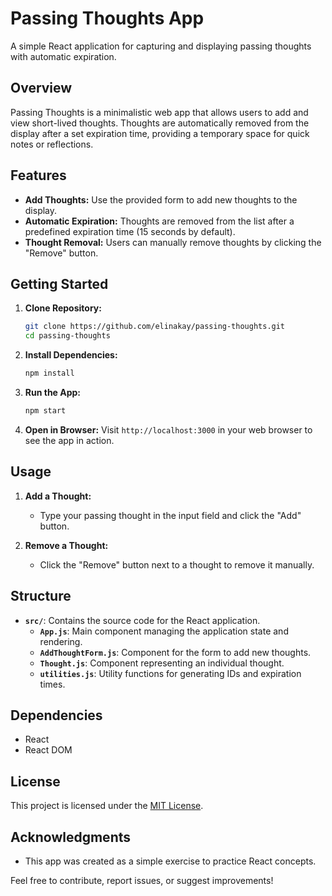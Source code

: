 # Passing Thoughts App

A simple React application for capturing and displaying passing thoughts with automatic expiration.

## Overview

Passing Thoughts is a minimalistic web app that allows users to add and view short-lived thoughts. Thoughts are automatically removed from the display after a set expiration time, providing a temporary space for quick notes or reflections.

## Features

- **Add Thoughts:** Use the provided form to add new thoughts to the display.
- **Automatic Expiration:** Thoughts are removed from the list after a predefined expiration time (15 seconds by default).
- **Thought Removal:** Users can manually remove thoughts by clicking the "Remove" button.

## Getting Started

1. **Clone Repository:**
   ```bash
   git clone https://github.com/elinakay/passing-thoughts.git
   cd passing-thoughts
   ```

2. **Install Dependencies:**
   ```bash
   npm install
   ```

3. **Run the App:**
   ```bash
   npm start
   ```

4. **Open in Browser:**
   Visit `http://localhost:3000` in your web browser to see the app in action.

## Usage

1. **Add a Thought:**
   - Type your passing thought in the input field and click the "Add" button.

2. **Remove a Thought:**
   - Click the "Remove" button next to a thought to remove it manually.

## Structure

- **`src/`**: Contains the source code for the React application.
  - **`App.js`**: Main component managing the application state and rendering.
  - **`AddThoughtForm.js`**: Component for the form to add new thoughts.
  - **`Thought.js`**: Component representing an individual thought.
  - **`utilities.js`**: Utility functions for generating IDs and expiration times.

## Dependencies

- React
- React DOM

## License

This project is licensed under the [MIT License](LICENSE).

## Acknowledgments

- This app was created as a simple exercise to practice React concepts.

Feel free to contribute, report issues, or suggest improvements!
